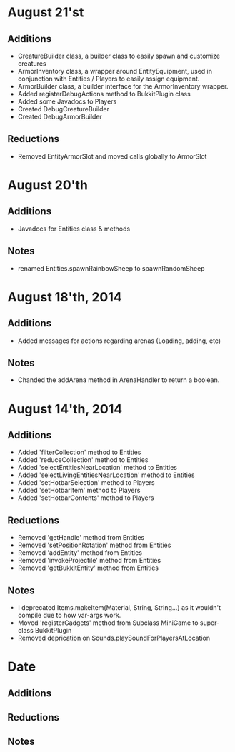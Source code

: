 August 21'st
================

Additions
---------
- CreatureBuilder class, a builder class to easily spawn and customize creatures
- ArmorInventory class, a wrapper around EntityEquipment, used in conjunction with Entities / Players to easily assign equipment.
- ArmorBuilder class, a builder interface for the ArmorInventory wrapper.
- Added registerDebugActions method to BukkitPlugin class
- Added some Javadocs to Players
- Created DebugCreatureBuilder
- Created DebugArmorBuilder

Reductions
---------
- Removed EntityArmorSlot and moved calls globally to ArmorSlot

August 20'th
================

Additions
---------
- Javadocs for Entities class & methods

Notes
---------
- renamed Entities.spawnRainbowSheep to spawnRandomSheep

August 18'th, 2014
================

Additions
---------
- Added messages for actions regarding arenas (Loading, adding, etc)

Notes
---------
- Chanded the addArena method in ArenaHandler to return a boolean.

August 14'th, 2014
==================

Additions
---------
- Added 'filterCollection' method to Entities
- Added 'reduceCollection' method to Entities
- Added 'selectEntitiesNearLocation' method to Entities
- Added 'selectLivingEntitiesNearLocation' method to Entities
- Added 'setHotbarSelection' method to Players
- Added 'setHotbarItem' method to Players
- Added 'setHotbarContents' method to Players

Reductions
---------
- Removed 'getHandle' method from Entities
- Removed 'setPositionRotation' method from Entities
- Removed 'addEntity' method from Entities
- Removed 'invokeProjectile' method from Entities
- Removed 'getBukkitEntity' method from Entities

Notes
---------

- I deprecated Items.makeItem(Material, String, String...) as it wouldn't compile due to how var-args work.
- Moved 'registerGadgets' method from Subclass MiniGame to super-class BukkitPlugin
- Removed deprication on Sounds.playSoundForPlayersAtLocation

Date
================

Additions
---------

Reductions
---------

Notes
---------
